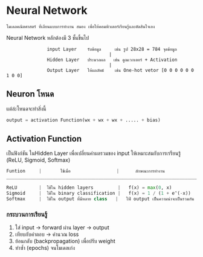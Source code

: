 # Neural Network
```
โมเดลคณิตศาสตร์ ที่เลียนแบบการทำงาน สมอง เพื่อให้คอมพิวเตอร์เรียนรู้และตัดสินใจเอง
```
Neural Network หลักต้องมี 3 ชั้นขึ้นไป
```
               input Layer    รับข้อมูล     เช่น รูป 28x28 = 784 จุดข้อมูล  
                                      |
               Hidden Layer   ประมวลผล   เช่น คูณเวกเตอร์ + Activation
                                      |
               Output Layer   ให้ผลลัพธ์    เช่น One-hot vetor [0 0 0 0 0 0 1 0 0]
```
## Neuron โหนด
  แต่ล่ะโหนดจะทำสิ่งนี้ 
```python
output = activation Function(wx + wx + wx + ..... + bias)
```
## Activation Function 
เป็นฟังก์ชัน ในHidden Layer เพื่อเปลี่ยนค่าผลรวมของ input ให้เหมาะสมกับการเรรียนรู้ (ReLU, Sigmoid, Softmax)
```python
Funtion     |       ใช้เมื่อ                 |      ลักษณะการทำงาน
____________________________________________________________________________________

ReLU        |  ใช้ใน hidden layers         |   f(x) = max(0, x)
Sigmoid     |  ใช้ใน binary classification |   f(x) = 1 / (1 + e^(-x))
Softmax     |  ใช้ใน output ที่มีหลาย class   |   ใฟ้ output เป็นความน่าจะเป็นรวมกัน = 1

```
### กระบวนการเรียนรู้
1.  ใส่ input -> forward ผ่าน layer -> output
2.  เทียบกับคำตอบ -> คำนวณ loss
3.  ย้อนกลับ (backpropagation) เพื่อปรับ weight
4.  ทำซ้ำ (epochs) จนโมเดลเก่ง
